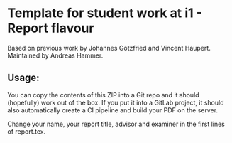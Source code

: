 # Template for student work at i1 - Report flavour

Based on previous work by Johannes Götzfried and Vincent Haupert. Maintained by Andreas Hammer.

## Usage:

You can copy the contents of this ZIP into a Git repo and it should (hopefully) work out of the box. If you put it into a GitLab project, it should also automatically create a CI pipeline and build your PDF on the server.

Change your name, your report title, advisor and examiner  in the first lines of report.tex.